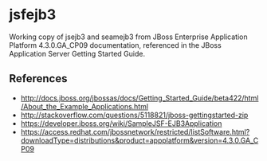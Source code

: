 # jsfejb3

Working copy of jsejb3 and seamejb3 from JBoss Enterprise Application Platform 4.3.0.GA_CP09 documentation, referenced in the JBoss Application Server Getting Started Guide. 

## References
* http://docs.jboss.org/jbossas/docs/Getting_Started_Guide/beta422/html/About_the_Example_Applications.html
* http://stackoverflow.com/questions/5118821/jboss-gettingstarted-zip
* https://developer.jboss.org/wiki/SampleJSF-EJB3Application
* https://access.redhat.com/jbossnetwork/restricted/listSoftware.html?downloadType=distributions&product=appplatform&version=4.3.0.GA_CP09
